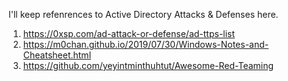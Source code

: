 I'll keep refenrences to Active Directory Attacks & Defenses here.

1. https://0xsp.com/ad-attack-or-defense/ad-ttps-list
2. https://m0chan.github.io/2019/07/30/Windows-Notes-and-Cheatsheet.html
3. https://github.com/yeyintminthuhtut/Awesome-Red-Teaming

